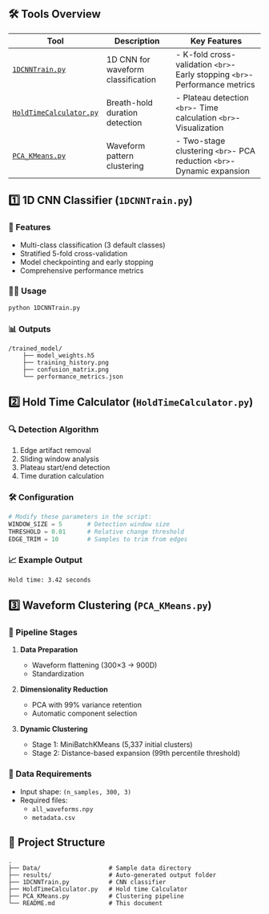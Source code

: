 

## 🛠️ Tools Overview

| Tool                                                                   | Description                        | Key Features                                                                     |
| ---------------------------------------------------------------------- | ---------------------------------- | -------------------------------------------------------------------------------- |
| [`1DCNNTrain.py`](#1d-cnn-classifier-1dcnntrainpy)                      | 1D CNN for waveform classification | - K-fold cross-validation `<br>`- Early stopping `<br>`- Performance metrics |
| [`HoldTimeCalculator.py`](#breath-hold-calculator-holdtimecalculatorpy) | Breath-hold duration detection     | - Plateau detection `<br>`- Time calculation `<br>`- Visualization           |
| [`PCA_KMeans.py`](#waveform-clustering-pca_kmeanspy)                    | Waveform pattern clustering        | - Two-stage clustering `<br>`- PCA reduction `<br>`- Dynamic expansion       |

## 1️⃣ 1D CNN Classifier (`1DCNNTrain.py`)

### 🚀 Features

- Multi-class classification (3 default classes)
- Stratified 5-fold cross-validation
- Model checkpointing and early stopping
- Comprehensive performance metrics

### 🏃‍♂️ Usage

```bash
python 1DCNNTrain.py
```

### 📊 Outputs

```
/trained_model/
    ├── model_weights.h5
    ├── training_history.png
    ├── confusion_matrix.png
    └── performance_metrics.json
```

## 2️⃣ Hold Time Calculator (`HoldTimeCalculator.py`)

### 🔍 Detection Algorithm

1. Edge artifact removal
2. Sliding window analysis
3. Plateau start/end detection
4. Time duration calculation

### 🛠️ Configuration

```python
# Modify these parameters in the script:
WINDOW_SIZE = 5       # Detection window size
THRESHOLD = 0.01      # Relative change threshold
EDGE_TRIM = 10        # Samples to trim from edges
```

### 📈 Example Output

```
Hold time: 3.42 seconds
```

## 3️⃣ Waveform Clustering (`PCA_KMeans.py`)

### 🔧 Pipeline Stages

1. **Data Preparation**

   - Waveform flattening (300×3 → 900D)
   - Standardization
2. **Dimensionality Reduction**

   - PCA with 99% variance retention
   - Automatic component selection
3. **Dynamic Clustering**

   - Stage 1: MiniBatchKMeans (5,337 initial clusters)
   - Stage 2: Distance-based expansion (99th percentile threshold)

### 📂 Data Requirements

- Input shape: `(n_samples, 300, 3)`
- Required files:
  - `all_waveforms.npy`
  - `metadata.csv`

## 📂 Project Structure

```
.
├── Data/                   # Sample data directory
├── results/                # Auto-generated output folder
├── 1DCNNTrain.py           # CNN classifier
├── HoldTimeCalculator.py   # Hold time Calculator  
├── PCA_KMeans.py           # Clustering pipeline
└── README.md               # This document
```

```

```
